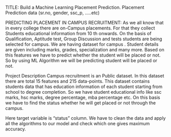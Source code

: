 TITLE:
    Build a Machine Learning Placement Prediction. Placement Prediction data (sr.no, gender, ssc_p, .....etc)

PREDICTING PLACEMENT IN CAMPUS RECRUITMENT:
    As we all know that in every college there are on-Campus placements. For that they collect Students educational information from 10 th onwards. On the basis of Qualification, Aptitude test, Group Discussion and tests students are being selected for campus. We are having dataset for campus . Student details are given including marks, grades, specialization and many more.
Based on this features we have to predict whether the student will be placed or not. So by using ML Algorithm we will be predicting student will be placed or not.

Project Description
Campus recruitment is an Public dataset. In this dataset there are total 15 features and 215 data-points. This dataset contains students data that has education information of each student starting from school to degree completion.
So we have student educational info like ssc marks, hsc marks, degree percentage, mba percentage etc. On this basis we have to find the status whether he will get placed or not through the campus.

Here target variable is “status” column. We have to clean the data and apply all the algorithms to our model and check which one gives maximum accuracy.
